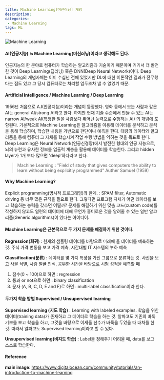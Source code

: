 ```yaml
---
title: Machine Learning[머신러닝] 개념
description:
categories:
 - Machine Learning
tags: ML
---
```


![](https://community-cdn-digitalocean-com.global.ssl.fastly.net/assets/tutorials/images/large/introduction-to-machine-learning_social.png "Machine Learning")

#### AI(인공지능) ≒  Machine Learning(머신러닝)이라고 생각해도 된다. 
인공지능의 한 분야로 컴퓨터가 학습하는 알고리즘과 기술이기 때문이며 거기서 더 발전한 것이 Deep Learning(딥러닝) 혹은 DNN(Deep Neural Network)이다.
Deep Learning의 개념자체는 이미 수십년 전에 있었지만 DL에 대한 이론적인 결과가 전무했다는 점도 있고 그 당시 컴퓨터로는 처리할 엄두조차 낼 수 없었기 때문.

#### Artificial intelligence / Machine Learning / Deep Learning
1956년 처음으로 A.I(인공지능)이라는 개념이 등장했다. 영화 등에서 보는 사람과 같은 AI는 general AI/strong AI라고 한다. 하지만 현재 기술 수준에서 만들 수 있는 AI는 narrow AI/weak AI(특정한 일을 사람보다 뛰어난 능력으로 수행하는 AI) 의 개념에 포함된다. 
기본적으로 Machine Learning은 알고리즘을 이용해 데이터를 분석하고 분석을 통해 학습하며, 학습한 내용을 기반으로 판단이나 예측을 한다. 대량의 데이터와 알고리즘을 통해 컴퓨터 그 자체를 학습시켜 작업 수행 방법을 익히는 것을 목표로 한다. 
Deep Learning은 Neural Network(인공신경망)에서 발전한 형태의 인공 지능으로, 뇌의 뉴런과 유사한 정보를 입출력 계층을 활용해 데이터를 학습한다. 그리고 hidden layer가 1개 보다 많으면 'deep'하다라고 한다. 

> Machine Learning : "Field of study that gives computers the ability to learn without being explicitly programmed" Auther Samuel (1959)

#### Why Machine Learning? 
Explicit programming(명시적 프로그래밍)의 한계.  : SPAM filter, Automatic driving 등 너무 많은 규칙을 필요로 한다. 그렇다면 프로그램 자체가 어떤 데이터를 보고 학습하는 능력을 갖추면 어떨까?
문제를 해결하기 위한 맞춤 코드(custom code)를 작성하지 않고도 일련의 데이터에 대해 무언가 흥미로운 것을 알려줄 수 있는 일반 알고리즘(Generic algorithms)이 있다는 아이디어.

#### Machine Learning은 근본적으로 두 가지 문제를 해결하기 위한 것이다. 
**Regression(회귀)** : 현재의 샘플링 데이터를 바탕으로 미래에 올 데이터를 예측하는 것. 주식 가격 변동을 보고 가격 예측, 시간대별 IT 시스템의 부하 예측

**Classification(분류)** : 데이터를 몇 가지 특성을 가진 그룹으로 분류하는 것. 사진을 보고 사물 식별, 사람 얼굴 인식.
공부한 시간을 바탕으로 시험 성적을 예측할 때 
1. 점수(0 ~ 100)으로 하면 : regression
2. 통과 or not으로 하면 : binary classification
3. 문자 (A, B, C, D, E and F)로 하면 : multi-label classification이라 한다.

#### 두가지 학습 방법 Supervised / Unsupervised learning

**Supervised learning (지도 학습)** : Learning with labeled examples. 학습을 위한 데이터(training data)가 존재하고 그 데이터로 학습을 하는 것. 
알파고도 기존의 바둑 기보를 보고 학습을 하고, 그것을 바탕으로 이세돌 선수가 바둑을 두었을 때 대처를 한 것. 따라서 알파고도 Supervised learning이라고 할 수 있다. 

**Unsupervised learning(비지도 학습)** : Label을 정해주기 어려울 때, data를 보고 스스로 학습한다. 

#### Reference
**main image**: https://www.digitalocean.com/community/tutorials/an-introduction-to-machine-learning


